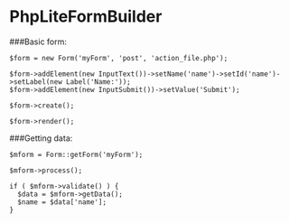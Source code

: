 # PhpLiteFormBuilder

###Basic form:
```
$form = new Form('myForm', 'post', 'action_file.php');

$form->addElement(new InputText())->setName('name')->setId('name')->setLabel(new Label('Name:'));
$form->addElement(new InputSubmit())->setValue('Submit');

$form->create();

$form->render();

```

###Getting data:

```
$mform = Form::getForm('myForm');

$mform->process();

if ( $mform->validate() ) {
  $data = $mform->getData();
  $name = $data['name'];
}

```
